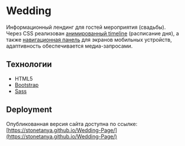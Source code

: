 # Wedding
Информационный лендинг для гостей мероприятия (свадьбы).<br> 
Через CSS реализован [анимированный timeline](https://github.com/StoneTanya/Wedding-Page/blob/f72e49af0afa71739be869ad25082b96aab28313/index.scss#L267) (расписание дня), а также [навигационная панель](https://github.com/StoneTanya/Wedding-Page/blob/f72e49af0afa71739be869ad25082b96aab28313/index.scss#L133) для экранов мобильных устройств, адаптивность обеспечивается медиа-запросами. 

## Технологии
- HTML5
- [Bootstrap]( https://getbootstrap.com/)
- [Sass]( https://sass-lang.com/guide/)

## Deployment
Опубликованная версия сайта доступна по ссылке: [https://stonetanya.github.io/Wedding-Page/](https://stonetanya.github.io/Wedding-Page/)

